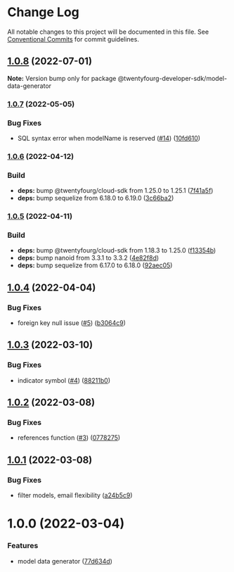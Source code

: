 # Change Log

All notable changes to this project will be documented in this file.
See [Conventional Commits](https://conventionalcommits.org) for commit guidelines.

## [1.0.8](https://github.com/twentyfourg/developer-sdk/compare/@twentyfourg-developer-sdk/model-data-generator@1.0.7...@twentyfourg-developer-sdk/model-data-generator@1.0.8) (2022-07-01)

**Note:** Version bump only for package @twentyfourg-developer-sdk/model-data-generator





### [1.0.7](https://github.com/twentyfourg/developer-sdk/compare/@twentyfourg-developer-sdk/model-data-generator@1.0.6...@twentyfourg-developer-sdk/model-data-generator@1.0.7) (2022-05-05)


### Bug Fixes

* SQL syntax error when modelName is reserved ([#14](https://github.com/twentyfourg/developer-sdk/issues/14)) ([10fd610](https://github.com/twentyfourg/developer-sdk/commit/10fd6108ab8edb596f421656efc102107baed7d6))



### [1.0.6](https://github.com/twentyfourg/developer-sdk/compare/@twentyfourg-developer-sdk/model-data-generator@1.0.5...@twentyfourg-developer-sdk/model-data-generator@1.0.6) (2022-04-12)


### Build

* **deps:** bump @twentyfourg/cloud-sdk from 1.25.0 to 1.25.1 ([7f41a5f](https://github.com/twentyfourg/developer-sdk/commit/7f41a5f557d99dfb8830862c7e4c62b79dcc4ae0))
* **deps:** bump sequelize from 6.18.0 to 6.19.0 ([3c66ba2](https://github.com/twentyfourg/developer-sdk/commit/3c66ba298266541a03cc1c9b66f8cd883a901d81))



### [1.0.5](https://github.com/twentyfourg/developer-sdk/compare/@twentyfourg-developer-sdk/model-data-generator@1.0.4...@twentyfourg-developer-sdk/model-data-generator@1.0.5) (2022-04-11)


### Build

* **deps:** bump @twentyfourg/cloud-sdk from 1.18.3 to 1.25.0 ([f13354b](https://github.com/twentyfourg/developer-sdk/commit/f13354b3e563c6bbbf0a2b5aa9fa67f804c63971))
* **deps:** bump nanoid from 3.3.1 to 3.3.2 ([4e82f8d](https://github.com/twentyfourg/developer-sdk/commit/4e82f8dab39324e5cfccef2b11aadf1614dbfc4d))
* **deps:** bump sequelize from 6.17.0 to 6.18.0 ([92aec05](https://github.com/twentyfourg/developer-sdk/commit/92aec057bbc15f951f35e44090a9b82c9be8dc9a))



## [1.0.4](https://github.com/twentyfourg/developer-sdk/compare/@twentyfourg-developer-sdk/model-data-generator@1.0.3...@twentyfourg-developer-sdk/model-data-generator@1.0.4) (2022-04-04)


### Bug Fixes

* foreign key null issue ([#5](https://github.com/twentyfourg/developer-sdk/issues/5)) ([b3064c9](https://github.com/twentyfourg/developer-sdk/commit/b3064c93badd66b85351294af8c0cdd454e8dc07))





## [1.0.3](https://github.com/twentyfourg/developer-sdk/compare/@twentyfourg-developer-sdk/model-data-generator@1.0.2...@twentyfourg-developer-sdk/model-data-generator@1.0.3) (2022-03-10)


### Bug Fixes

* indicator symbol ([#4](https://github.com/twentyfourg/developer-sdk/issues/4)) ([88211b0](https://github.com/twentyfourg/developer-sdk/commit/88211b0addc3787bec8cd48d5e26ab10fcc2d875))





## [1.0.2](https://github.com/twentyfourg/developer-sdk/compare/@twentyfourg-developer-sdk/model-data-generator@1.0.1...@twentyfourg-developer-sdk/model-data-generator@1.0.2) (2022-03-08)


### Bug Fixes

* references function ([#3](https://github.com/twentyfourg/developer-sdk/issues/3)) ([0778275](https://github.com/twentyfourg/developer-sdk/commit/07782758fe8412090d4b0b1670f94464c4903359))





## [1.0.1](https://github.com/twentyfourg/developer-sdk/compare/@twentyfourg-developer-sdk/model-data-generator@1.0.0...@twentyfourg-developer-sdk/model-data-generator@1.0.1) (2022-03-08)


### Bug Fixes

* filter models, email flexibility ([a24b5c9](https://github.com/twentyfourg/developer-sdk/commit/a24b5c9ac848c2ab941cb85d27d5db4458a8d382))





# 1.0.0 (2022-03-04)


### Features

* model data generator ([77d634d](https://github.com/twentyfourg/developer-sdk/commit/77d634d8b8f32156b586a9d1dcee592fee89396c))
